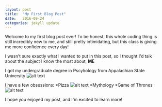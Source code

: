 ```yaml
---
layout: post
title:  "My First Blog Post"
date:   2016-09-24
categories: jekyll update
---
```

Welcome to my first blog post ever! 
To be honest, this whole coding thing is still incredibly new to me, and still pretty intimidating, but this class is giving me more confidence every day! 

I wasn't sure exactly what I wanted to put in this post, so I thought I'd talk about the subject I know the most about, **ME**

I got my undergraduate degree in Pscyhology from Appalachian State University ![alt text](https://mgtvsportzedge.files.wordpress.com/2014/08/app-st.gif)

I have a few obsessions: 
*Pizza ![alt text](https://s-media-cache-ak0.pinimg.com/736x/31/88/99/3188992ea9cd9bc95289e93cbd0fd6d2.jpg)
*Mythology
*Game of Thrones ![alt text](http://cdn.wccftech.com/wp-content/uploads/2015/05/GoT.png)

I hope you enjoyed my post, and I'm excited to learn more!